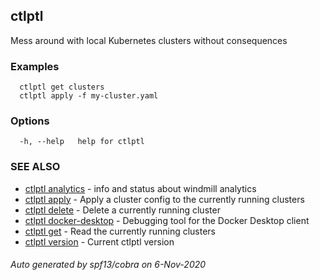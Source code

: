 ## ctlptl

Mess around with local Kubernetes clusters without consequences

### Examples

```
  ctlptl get clusters
  ctlptl apply -f my-cluster.yaml
```

### Options

```
  -h, --help   help for ctlptl
```

### SEE ALSO

* [ctlptl analytics](ctlptl_analytics.md)	 - info and status about windmill analytics
* [ctlptl apply](ctlptl_apply.md)	 - Apply a cluster config to the currently running clusters
* [ctlptl delete](ctlptl_delete.md)	 - Delete a currently running cluster
* [ctlptl docker-desktop](ctlptl_docker-desktop.md)	 - Debugging tool for the Docker Desktop client
* [ctlptl get](ctlptl_get.md)	 - Read the currently running clusters
* [ctlptl version](ctlptl_version.md)	 - Current ctlptl version

###### Auto generated by spf13/cobra on 6-Nov-2020
